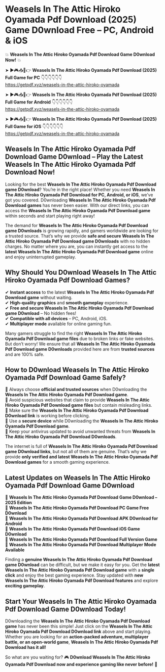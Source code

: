 # Weasels In The Attic Hiroko Oyamada Pdf Download (2025) Game D0wnload Free – PC, Android & iOS

💥 **Weasels In The Attic Hiroko Oyamada Pdf Download Game D0wnload Now!** 💥  

➤ ►🎮📥📱👉 **Weasels In The Attic Hiroko Oyamada Pdf Download (2025) Full Game for PC** 👇👇👇👇👇👇  
https://getpdf.xyz/weasels-in-the-attic-hiroko-oyamada  

➤ ►🎮📥📱👉 **Weasels In The Attic Hiroko Oyamada Pdf Download (2025) Full Game for Android** 👇👇👇👇👇👇  
https://getpdf.xyz/weasels-in-the-attic-hiroko-oyamada  

➤ ►🎮📥📱👉 **Weasels In The Attic Hiroko Oyamada Pdf Download (2025) Full Game for iOS** 👇👇👇👇👇👇  
https://getpdf.xyz/weasels-in-the-attic-hiroko-oyamada  

## Weasels In The Attic Hiroko Oyamada Pdf Download Game D0wnload – Play the Latest Weasels In The Attic Hiroko Oyamada Pdf Download Now!

Looking for the best **Weasels In The Attic Hiroko Oyamada Pdf Download game D0wnload**? You’re in the right place! Whether you need **Weasels In The Attic Hiroko Oyamada Pdf Download for PC, Android, or iOS**, we’ve got you covered. D0wnloading **Weasels In The Attic Hiroko Oyamada Pdf Download games** has never been easier. With our direct links, you can access the **Weasels In The Attic Hiroko Oyamada Pdf Download game** within seconds and start playing right away!  

The demand for **Weasels In The Attic Hiroko Oyamada Pdf Download game D0wnloads** is growing rapidly, and gamers worldwide are looking for a trusted source. That’s why we provide **safe and secure Weasels In The Attic Hiroko Oyamada Pdf Download game D0wnloads** with no hidden charges. No matter where you are, you can instantly get access to the **latest Weasels In The Attic Hiroko Oyamada Pdf Download game** online and enjoy uninterrupted gameplay.  

## **Why Should You D0wnload Weasels In The Attic Hiroko Oyamada Pdf Download Games?**  

✔ **Instant access** to the latest **Weasels In The Attic Hiroko Oyamada Pdf Download game** without waiting.  
✔ **High-quality graphics** and **smooth gameplay** experience.  
✔ **Free and secure Weasels In The Attic Hiroko Oyamada Pdf Download game D0wnload** – No hidden fees!  
✔ **Compatible with all devices** – PC, Android, iOS.  
✔ **Multiplayer mode** available for online gaming fun.  

Many gamers struggle to find the right **Weasels In The Attic Hiroko Oyamada Pdf Download game files** due to broken links or fake websites. But don’t worry! We ensure that all **Weasels In The Attic Hiroko Oyamada Pdf Download game D0wnloads** provided here are from **trusted sources** and are 100% safe.  

## **How to D0wnload Weasels In The Attic Hiroko Oyamada Pdf Download Game Safely?**  

📌 Always choose **official and trusted sources** when D0wnloading the **Weasels In The Attic Hiroko Oyamada Pdf Download game**.  
📌 Avoid suspicious websites that claim to provide **Weasels In The Attic Hiroko Oyamada Pdf Download game files** but contain misleading links.  
📌 Make sure the **Weasels In The Attic Hiroko Oyamada Pdf Download D0wnload link** is working before clicking.  
📌 Use a **secure device** while D0wnloading the **Weasels In The Attic Hiroko Oyamada Pdf Download game**.  
📌 Keep your antivirus updated to avoid unwanted threats from **Weasels In The Attic Hiroko Oyamada Pdf Download D0wnloads**.  

The internet is full of **Weasels In The Attic Hiroko Oyamada Pdf Download game D0wnload links**, but not all of them are genuine. That’s why we provide **only verified and latest Weasels In The Attic Hiroko Oyamada Pdf Download games** for a smooth gaming experience.  

## **Latest Updates on Weasels In The Attic Hiroko Oyamada Pdf Download Game D0wnload**  

🔹 **Weasels In The Attic Hiroko Oyamada Pdf Download Game D0wnload – 2025 Edition**  
🔹 **Weasels In The Attic Hiroko Oyamada Pdf Download PC Game Free D0wnload**  
🔹 **Weasels In The Attic Hiroko Oyamada Pdf Download APK D0wnload for Android**  
🔹 **Weasels In The Attic Hiroko Oyamada Pdf Download iOS Game D0wnload**  
🔹 **Weasels In The Attic Hiroko Oyamada Pdf Download Full Version Game**  
🔹 **Weasels In The Attic Hiroko Oyamada Pdf Download Multiplayer Mode Available**  

Finding a **genuine Weasels In The Attic Hiroko Oyamada Pdf Download game D0wnload** can be difficult, but we make it easy for you. Get the **latest Weasels In The Attic Hiroko Oyamada Pdf Download game** with a **single click** and enjoy the best gaming experience. Stay updated with **new Weasels In The Attic Hiroko Oyamada Pdf Download features** and explore **exciting gameplay**.  

## **Start Your Weasels In The Attic Hiroko Oyamada Pdf Download Game D0wnload Today!**  

D0wnloading the **Weasels In The Attic Hiroko Oyamada Pdf Download game** has never been this simple! Just click on the **Weasels In The Attic Hiroko Oyamada Pdf Download D0wnload link** above and start playing. Whether you are looking for an **action-packed adventure, multiplayer battle, or an open-world game**, **Weasels In The Attic Hiroko Oyamada Pdf Download has it all!**  

So what are you waiting for? 🎮 **D0wnload Weasels In The Attic Hiroko Oyamada Pdf Download now and experience gaming like never before!** 🚀  